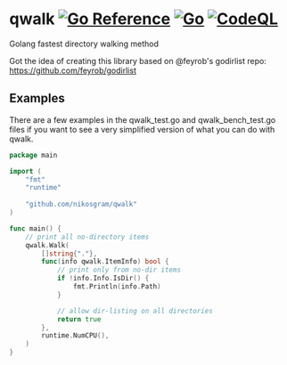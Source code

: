 # qwalk [![Go Reference](https://pkg.go.dev/badge/github.com/nikosgram/qwalk.svg)](https://pkg.go.dev/github.com/nikosgram/qwalk) [![Go](https://github.com/nikosgram/qwalk/actions/workflows/go.yml/badge.svg)](https://github.com/nikosgram/qwalk/actions/workflows/go.yml) [![CodeQL](https://github.com/nikosgram/qwalk/actions/workflows/codeql-analysis.yml/badge.svg)](https://github.com/nikosgram/qwalk/actions/workflows/codeql-analysis.yml)

Golang fastest directory walking method

Got the idea of creating this library based on @feyrob's godirlist repo: https://github.com/feyrob/godirlist

## Examples

There are a few examples in the qwalk_test.go and qwalk_bench_test.go files if you want to see a very simplified version of what you can do with qwalk.

```go
package main

import (
	"fmt"
	"runtime"
	
	"github.com/nikosgram/qwalk"
)

func main() {
	// print all no-directory items
	qwalk.Walk(
		[]string{"."},
		func(info qwalk.ItemInfo) bool {
			// print only from no-dir items
			if !info.Info.IsDir() {
				fmt.Println(info.Path)
			}

			// allow dir-listing on all directories
			return true
		},
		runtime.NumCPU(),
	)
}
```
